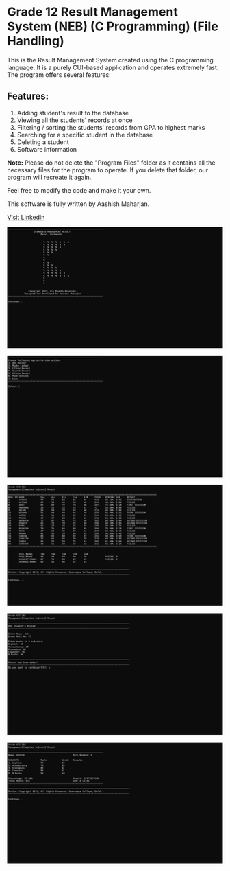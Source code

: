 # Grade 12 Result Management System (NEB) (C Programming) (File Handling)

This is the Result Management System created using the C programming language. It is a purely CUI-based application and operates extremely fast. The program offers several features:

## Features:
1. Adding student's result to the database
2. Viewing all the students' records at once
3. Filtering / sorting the students' records from GPA to highest marks
4. Searching for a specific student in the database
5. Deleting a student
6. Software information

**Note:** Please do not delete the "Program Files" folder as it contains all the necessary files for the program to operate. If you delete that folder, our program will recreate it again.

Feel free to modify the code and make it your own.

This software is fully written by Aashish Maharjan.

[Visit Linkedin](https://www.linkedin.com/in/aacismaharjan/)

![Hangman Screenshot](./output/welcome-screen.png)

![Hangman Screenshot](./output/menu-screen.png)

![Hangman Screenshot](./output/ledger-screen.png)

![Hangman Screenshot](./output/record-screen.png)

![Hangman Screenshot](./output/result-screen.png)

